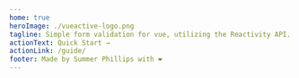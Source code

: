 ```yaml
---
home: true
heroImage: ./vueactive-logo.png
tagline: Simple form validation for vue, utilizing the Reactivity API.
actionText: Quick Start →
actionLink: /guide/
footer: Made by Summer Phillips with ❤️
---
```

